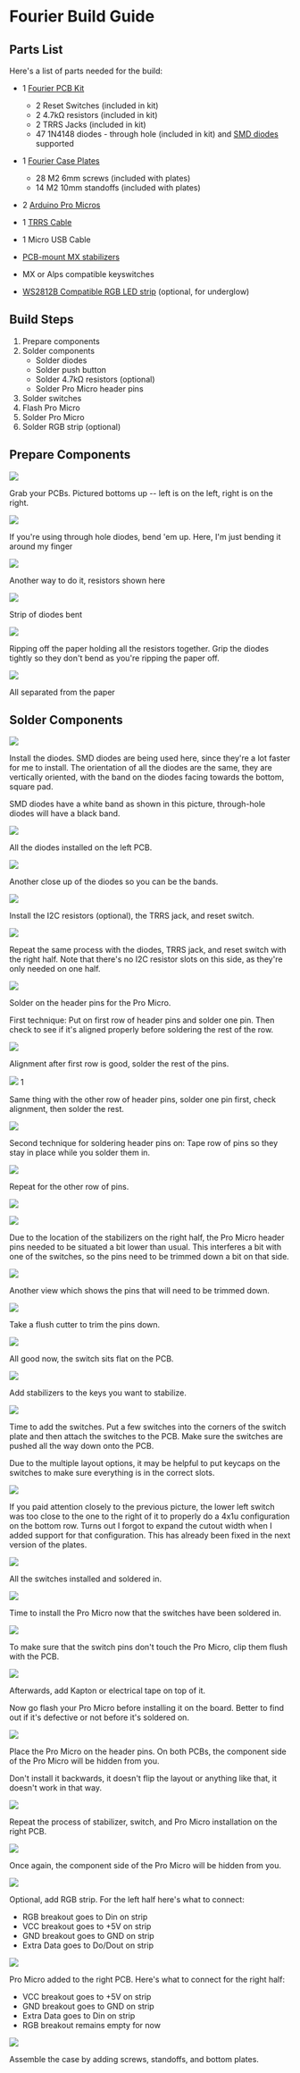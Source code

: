 # Fourier Build Guide

## Parts List

Here's a list of parts needed for the build:

* 1 [Fourier PCB Kit](https://keeb.io/collections/split-keyboard-parts/products/fourier-40-split-staggered-keyboard)
  * 2 Reset Switches \(included in kit\)
  * 2 4.7kΩ resistors \(included in kit\)
  * 2 TRRS Jacks \(included in kit\)
  * 47 1N4148 diodes - through hole \(included in kit\) and [SMD diodes](https://keeb.io/products/1n4148-diodes) supported

* 1 [Fourier Case Plates](https://keeb.io/collections/frontpage/products/fourier-keyboard-case-plates)
  * 28 M2 6mm screws \(included with plates\)
  * 14 M2 10mm standoffs \(included with plates\)
  
* 2 [Arduino Pro Micros](https://keeb.io/products/pro-micro-5v-16mhz-arduino-compatible-atmega32u4)
* 1 [TRRS Cable](https://keeb.io/collections/frontpage/products/trrs-cable?variant=8131954704490)
* 1 Micro USB Cable
* [PCB-mount MX stabilizers](https://keeb.io/collections/frontpage/products/cherry-mx-stabilizer?variant=43449871046)
* MX or Alps compatible keyswitches
* [WS2812B Compatible RGB LED strip](https://keeb.io/collections/frontpage/products/rgb-led-strips-sk6812-ws2812b-compatible) \(optional, for underglow\)

## Build Steps

1. Prepare components
2. Solder components
    * Solder diodes
    * Solder push button
    * Solder 4.7kΩ resistors \(optional\)
    * Solder Pro Micro header pins
3. Solder switches
4. Flash Pro Micro
5. Solder Pro Micro
6. Solder RGB strip \(optional\)

## Prepare Components

![](https://s3.amazonaws.com/docs.keeb.io/assets/images/fourier/6YMFVgg.jpg)

Grab your PCBs. Pictured bottoms up -- left is on the left, right is on the right.

![](https://s3.amazonaws.com/docs.keeb.io/assets/images/fourier/rrey3ej.jpg)


If you're using through hole diodes, bend 'em up. Here, I'm just bending it around my finger

![](https://s3.amazonaws.com/docs.keeb.io/assets/images/fourier/sKo655O.jpg)


Another way to do it, resistors shown here

![](https://s3.amazonaws.com/docs.keeb.io/assets/images/fourier/2D39Ojx.jpg)


Strip of diodes bent

![](https://s3.amazonaws.com/docs.keeb.io/assets/images/fourier/Ys0X30w.jpg)


Ripping off the paper holding all the resistors together. Grip the diodes tightly so they don't bend as you're ripping the paper off.

![](https://s3.amazonaws.com/docs.keeb.io/assets/images/fourier/4cFrb2D.jpg)


All separated from the paper

## Solder Components

![](https://s3.amazonaws.com/docs.keeb.io/assets/images/fourier/E6WgUsd.jpg)

Install the diodes. SMD diodes are being used here, since they're a lot faster for me to install. The orientation of all the diodes are the same, they are vertically oriented, with the band on the diodes facing towards the bottom, square pad.

SMD diodes have a white band as shown in this picture, through-hole diodes will have a black band.

![](https://s3.amazonaws.com/docs.keeb.io/assets/images/fourier/OQBgyna.jpg)

All the diodes installed on the left PCB.

![](https://s3.amazonaws.com/docs.keeb.io/assets/images/fourier/AUPBgyO.jpg)

Another close up of the diodes so you can be the bands.

![](https://s3.amazonaws.com/docs.keeb.io/assets/images/fourier/P0xUZWc.jpg)

Install the I2C resistors (optional), the TRRS jack, and reset switch.

![](https://s3.amazonaws.com/docs.keeb.io/assets/images/fourier/Nw9aKdz.jpg)

Repeat the same process with the diodes, TRRS jack, and reset switch with the right half. Note that there's no I2C resistor slots on this side, as they're only needed on one half.

![](https://s3.amazonaws.com/docs.keeb.io/assets/images/fourier/AiDoJdn.jpg)

Solder on the header pins for the Pro Micro.

First technique: Put on first row of header pins and solder one pin. Then check to see if it's aligned properly before soldering the rest of the row.

![](https://s3.amazonaws.com/docs.keeb.io/assets/images/fourier/LKaHUuV.jpg)

Alignment after first row is good, solder the rest of the pins.

![](https://s3.amazonaws.com/docs.keeb.io/assets/images/fourier/NvHFYqh.jpg)
1

Same thing with the other row of header pins, solder one pin first, check alignment, then solder the rest.

![](https://s3.amazonaws.com/docs.keeb.io/assets/images/fourier/62jgd90.jpg)

Second technique for soldering header pins on: Tape row of pins so they stay in place while you solder them in.

![](https://s3.amazonaws.com/docs.keeb.io/assets/images/fourier/tRwjwFZ.jpg)

Repeat for the other row of pins.

![](https://s3.amazonaws.com/docs.keeb.io/assets/images/fourier/nU47rLi.jpg)

![](https://s3.amazonaws.com/docs.keeb.io/assets/images/fourier/FMhd0WO.jpg)

Due to the location of the stabilizers on the right half, the Pro Micro header pins needed to be situated a bit lower than usual. This interferes a bit with one of the switches, so the pins need to be trimmed down a bit on that side.

![](https://s3.amazonaws.com/docs.keeb.io/assets/images/fourier/JrxztrO.jpg)

Another view which shows the pins that will need to be trimmed down.

![](https://s3.amazonaws.com/docs.keeb.io/assets/images/fourier/JUJuRle.jpg)

Take a flush cutter to trim the pins down.

![](https://s3.amazonaws.com/docs.keeb.io/assets/images/fourier/IQnHd0Y.jpg)

All good now, the switch sits flat on the PCB.

![](https://s3.amazonaws.com/docs.keeb.io/assets/images/fourier/ORDwvw1.jpg)

Add stabilizers to the keys you want to stabilize.

![](https://s3.amazonaws.com/docs.keeb.io/assets/images/fourier/ysM9w7t.jpg)

Time to add the switches. Put a few switches into the corners of the switch plate and then attach the switches to the PCB. Make sure the switches are pushed all the way down onto the PCB.

Due to the multiple layout options, it may be helpful to put keycaps on the switches to make sure everything is in the correct slots.

![](https://s3.amazonaws.com/docs.keeb.io/assets/images/fourier/ZcmuoHR.jpg)

If you paid attention closely to the previous picture, the lower left switch was too close to the one to the right of it to properly do a 4x1u configuration on the bottom row. Turns out I forgot to expand the cutout width when I added support for that configuration. This has already been fixed in the next version of the plates.

![](https://s3.amazonaws.com/docs.keeb.io/assets/images/fourier/nOM9XWl.jpg)

All the switches installed and soldered in.

![](https://s3.amazonaws.com/docs.keeb.io/assets/images/fourier/kaxSMbD.jpg)

Time to install the Pro Micro now that the switches have been soldered in.

![](https://s3.amazonaws.com/docs.keeb.io/assets/images/fourier/Y8LYgMx.jpg)

To make sure that the switch pins don't touch the Pro Micro, clip them flush with the PCB.

![](https://s3.amazonaws.com/docs.keeb.io/assets/images/fourier/wD2B0Te.jpg)

Afterwards, add Kapton or electrical tape on top of it.

Now go flash your Pro Micro before installing it on the board. Better to find out if it's defective or not before it's soldered on.

![](https://s3.amazonaws.com/docs.keeb.io/assets/images/fourier/Zjbn2GT.jpg)

Place the Pro Micro on the header pins. On both PCBs, the component side of the Pro Micro will be hidden from you.

Don't install it backwards, it doesn't flip the layout or anything like that, it doesn't work in that way.

![](https://s3.amazonaws.com/docs.keeb.io/assets/images/fourier/g5XCCqr.jpg)

Repeat the process of stabilizer, switch, and Pro Micro installation on the right PCB.

![](https://s3.amazonaws.com/docs.keeb.io/assets/images/fourier/Qtoo3b9.jpg)

Once again, the component side of the Pro Micro will be hidden from you.

![](https://s3.amazonaws.com/docs.keeb.io/assets/images/fourier/DuXct1J.jpg)

Optional, add RGB strip. For the left half here's what to connect:
- RGB breakout goes to Din on strip
- VCC breakout goes to +5V on strip
- GND breakout goes to GND on strip
- Extra Data goes to Do/Dout on strip

![](https://s3.amazonaws.com/docs.keeb.io/assets/images/fourier/cJ1Czig.jpg)

Pro Micro added to the right PCB. Here's what to connect for the right half:
- VCC breakout goes to +5V on strip
- GND breakout goes to GND on strip
- Extra Data goes to Din on strip
- RGB breakout remains empty for now

![](https://s3.amazonaws.com/docs.keeb.io/assets/images/fourier/DIqF3bf.jpg)

Assemble the case by adding screws, standoffs, and bottom plates.
